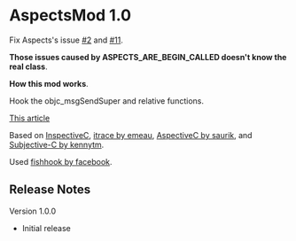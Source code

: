 AspectsMod 1.0 
==============

Fix Aspects's issue [#2](https://github.com/steipete/Aspects/issues/2) and [#11](https://github.com/steipete/Aspects/issues/11).

**Those issues caused by __ASPECTS_ARE_BEGIN_CALLED__ doesn't know the real class**. 

**How this mod works**.

Hook the objc_msgSendSuper and relative functions.

[This article](http://codeshaker.blogspot.co.at/2012/01/aop-delivered.html)

Based on [InspectiveC](https://github.com/DavidGoldman/InspectiveC), [itrace by emeau](https://github.com/emeau/itrace), [AspectiveC by saurik](http://svn.saurik.com/repos/menes/trunk/aspectivec/AspectiveC.mm), and [Subjective-C by kennytm](http://networkpx.blogspot.com/2009/09/introducing-subjective-c.html).

Used [fishhook by facebook](https://github.com/facebook/fishhook).

Release Notes
-----------------

Version 1.0.0

- Initial release
